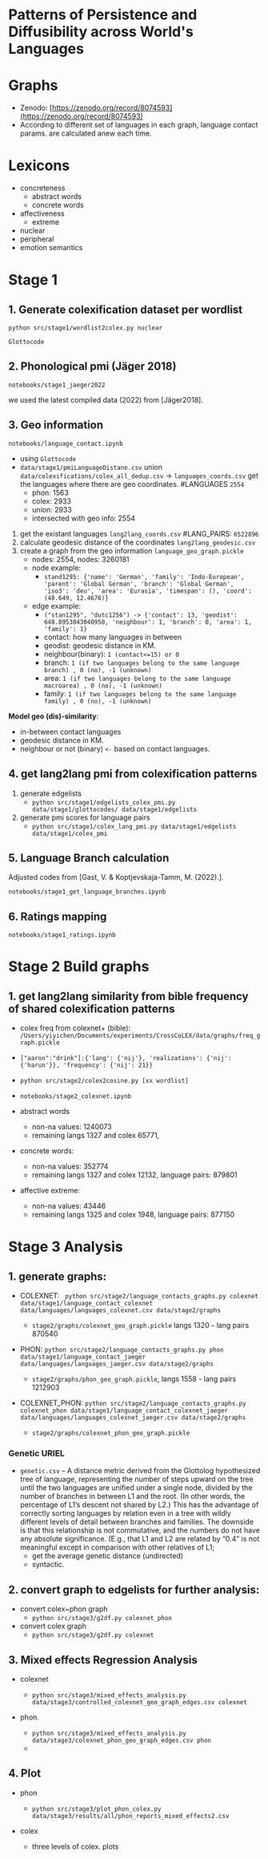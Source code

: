 # Patterns of Persistence and Diffusibility across World's Languages 

# Graphs
- Zenodo: [https://zenodo.org/record/8074593](https://zenodo.org/record/8074593)
- According to  different set of languages in each graph, language contact params. are calculated anew each time.

# Lexicons

- concreteness 
  - abstract words
  - concrete words
- affectiveness
  - extreme
- nuclear
- peripheral
- emotion semantics



[//]: # (# Colexifications)

[//]: # (- frequency of the colexifications in COLEXNET+)

[//]: # (  - input:)

[//]: # (    - `colexifications/colexnet+.csv`)

[//]: # (    - `ColexificationNet/output/ngrams/updated`)

[//]: # (  - output: `freq_graph.pickle`)

[//]: # (  - script `CrossCoLEX/src/preprocessing/data/get_colex_freq.py`)



# Stage 1




## 1. Generate colexification dataset per wordlist


`python src/stage1/wordlist2colex.py nuclear`

`Glottocode`

[//]: # ()
[//]: # (#### nuclear)

[//]: # ()
[//]: # (- wn, len 1980472,)

[//]: # (  len 17386,)

[//]: # (  len 9313, langs 108)

[//]: # (- clics3, len 76202,)

[//]: # (  len 8154,)

[//]: # (  len 6852, langs 1129)

[//]: # (- colexnet, len 12286130,)

[//]: # (  len 451711,)

[//]: # (  len 185208,langs 1329)

[//]: # (- all, len 14214499, len 473301, len 200929, langs 2172)

[//]: # ()
[//]: # (### peripheral)

[//]: # ()
[//]: # (- wn, len 1980472)

[//]: # (  len 29532)

[//]: # (  len 15466 langs 114)

[//]: # (- clics3, len 76202)

[//]: # (  len 14703)

[//]: # (  len 13103 langs 1468)

[//]: # (- colexnet, len 12286130)

[//]: # (  len 603667)

[//]: # (  len 238430 langs 1329)

[//]: # ()
[//]: # (- all, len 14214499 ,len 639724 , len 266203, langs 2475)

[//]: # ()
[//]: # (### emotion semantics)

[//]: # ()
[//]: # (- wn, len 1980472 ,len 10867 , len 5548 langs 63)

[//]: # (- clics3, len 76202 ,len 1107 , len 688 langs 205)

[//]: # (- colexnet, len 12286130 ,len 337268 ,len 135042 langs 1329)

[//]: # (- all, len 14214499 , len 347189 , len 141067,langs 1451)



## 2. Phonological pmi (Jäger 2018)

`notebooks/stage1_jaeger2022`

we used the latest compiled data (2022) from [Jäger2018].

## 3. Geo information

`notebooks/language_contact.ipynb`

- using `Glottocode`
- `data/stage1/pmiLanguageDistane.csv` union `data/colexifications/colex_all_dedup.csv` -> `languages_coords.csv` get
  the languages where there are geo coordinates.
  #LANGUAGES `2554`
    - phon: 1563
    - colex: 2933
    - union: 2933
    - intersected with geo info: 2554


1. get the existant languages `lang2lang_coords.csv` #LANG_PAIRS: `6522896`
2. calculate geodesic distance of the coordinates `lang2lang_geodesic.csv`
3. create a graph from the geo information `language_geo_graph.pickle`
    - nodes: 2554, nodes: 3260181
    - node example:
        - `stand1295: {'name': 'German',
          'family': 'Indo-European',
          'parent': 'Global German',
          'branch': 'Global German',
          'iso3': 'deu',
          'area': 'Eurasia',
          'timespan': (),
          'coord': (48.649, 12.4676)} `
    - edge example:
        - `("stan1295", "dutc1256") ->
          {'contact': 13,
          'geodist': 648.8953043040958,
          'neighbour': 1,
          'branch': 0,
          'area': 1,
          'family': 1}`
        - contact: how many languages in between
        - geodist: geodesic distance in KM.
        - neighbour(binary): `1 (contact<=15) or 0`
        - branch: `1 (if two languages belong to the same language branch) , 0 (no), -1 (unknown)`
        - area: `1 (if two languages belong to the same language macroarea) , 0 (no), -1 (unknown)`
        - family: `1 (if two languages belong to the same language family) , 0 (no), -1 (unknown)`

__Model geo (dis)-similarity__:

- in-between contact languages
- geodesic distance in KM.
- neighbour or not (binary) `<-` based on contact languages.






## 4. get lang2lang pmi from colexification patterns

1. generate edgelists
    - `python src/stage1/edgelists_colex_pmi.py data/stage1/glottocodes/ data/stage1/edgelists`
2. generate pmi scores for language pairs
    - `python src/stage1/colex_lang_pmi.py data/stage1/edgelists data/stage1/colex_pmi`

## 5. Language Branch calculation

Adjusted codes from [Gast, V. & Koptjevskaja-Tamm, M. (2022).].

`notebooks/stage1_get_language_branches.ipynb`

## 6. Ratings mapping 
`notebooks/stage1_ratings.ipynb`


# Stage 2 Build graphs




## 1. get lang2lang similarity from bible frequency of shared colexification patterns

- colex freq from colexnet+ (bible): `/Users/yiyichen/Documents/experiments/CrossCoLEX/data/graphs/freq_graph.pickle`
- `["aaron":"drink"]:{'lang': {'nij'}, 'realizations': {'nij': {'harun'}}, 'frequency': {'nij': 21}}`

- `python src/stage2/colex2cosine.py [xx wordlist]`

- `notebooks/stage2_colexnet.ipynb`


- abstract words
  - non-na values:  1240073
  - remaining langs 1327 and colex 65771, 
- concrete words:
  - non-na values:  352774
  - remaining langs 1327 and colex 12132, language pairs: 879801
- affective extreme:
  - non-na values:  43446
  - remaining langs 1325 and colex 1948, language pairs: 877150


# Stage 3 Analysis

## 1. generate graphs:

- COLEXNET:
` python src/stage2/language_contacts_graphs.py colexnet data/stage1/language_contact_colexnet data/languages/languages_colexnet.csv data/stage2/graphs`
    - `stage2/graphs/colexnet_geo_graph.pickle`   langs 1320 - lang pairs 870540

- PHON:
`python src/stage2/language_contacts_graphs.py phon data/stage1/language_contact_jaeger data/languages/languages_jaeger.csv data/stage2/graphs `
  - `stage2/graphs/phon_geo_graph.pickle`, langs 1558 - lang pairs 1212903
- COLEXNET_PHON: 
`python src/stage2/language_contacts_graphs.py colexnet_phon data/stage1/language_contact_colexnet_jaeger data/languages/languages_colexnet_jaeger.csv data/stage2/graphs`
  - `stage2/graphs/colexnet_phon_geo_graph.pickle`

  

### Genetic URIEL

- `genetic.csv` – A distance metric derived from the Glottolog hypothesized tree of language, representing the number of
  steps upward on the tree until the two languages are unified under a single node, divided by the number of branches in
  between L1 and the root. (In other words, the percentage of L1’s descent not shared by L2.) This has the advantage of
  correctly sorting languages by relation even in a tree with wildly different levels of detail between branches and
  families. The downside is that this relationship is not commutative, and the numbers do not have any absolute
  significance. (E.g., that L1 and L2 are related by “0.4” is not meaningful except in comparison with other relatives
  of L1;
  - get the average genetic distance (undirected)
  - syntactic.

## 2. convert graph to edgelists for further analysis:

- convert colex~phon graph
  - `python src/stage3/g2df.py colexnet_phon`
- convert colex graph 
  - `python src/stage3/g2df.py colexnet`


## 3. Mixed effects Regression Analysis
- colexnet 
  - `python src/stage3/mixed_effects_analysis.py data/stage3/controlled_colexnet_geo_graph_edges.csv colexnet`

- phon.
  - `python src/stage3/mixed_effects_analysis.py data/stage3/colexnet_phon_geo_graph_edges.csv phon`
  - 
## 4. Plot
- phon
  - `python src/stage3/plot_phon_colex.py data/stage3/results/all/phon_reports_mixed_effects2.csv `

- colex
  - three levels of colex. plots

